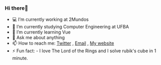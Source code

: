 ### Hi there👋

- 💻 I’m currently working at 2Mundos
- 🔭 I’m currently studying Computer Engineering at UFBA
- 🌱 I’m currently learning Vue
- 💬 Ask me about anything
- 📫 How to reach me: [Twitter](https://twitter.com/ga_brieell_ "Perfil do twitter") , [Email](mailto:gabriel.andrad4@gmail.com "Email") , [My website](http://gabrielsandrade.github.io "Personal Website")
- ⚡ Fun fact: - I love The Lord of the Rings and I solve rubik's cube in 1 minute.
<!--
**gabrielsandrade/gabrielsandrade** is a ✨ _special_ ✨ repository because its `README.md` (this file) appears on your GitHub profile.

Here are some ideas to get you started:

- 🔭 I’m currently working on ...
- 🌱 I’m currently learning ...
- 👯 I’m looking to collaborate on ...
- 🤔 I’m looking for help with ...
- 💬 Ask me about ...
- 📫 How to reach me: ...
- 😄 Pronouns: ...
- ⚡ Fun fact: ...
-->

